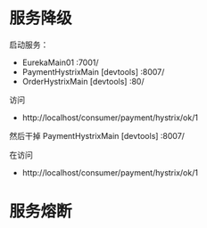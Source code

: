 

# 服务降级

启动服务：
* EurekaMain01 :7001/
* PaymentHystrixMain [devtools] :8007/
* OrderHystrixMain [devtools] :80/

访问

* http://localhost/consumer/payment/hystrix/ok/1

然后干掉 PaymentHystrixMain [devtools] :8007/

在访问

* http://localhost/consumer/payment/hystrix/ok/1

# 服务熔断

